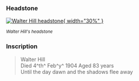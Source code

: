 ### Headstone  

[![Walter Hill headstone](../assets/ann-hill-headstone.jpg){ width="30%" }](../assets/ann-hill-headstone.jpg)



*<small>Walter Hill's headstone</small>*

### Inscription

>Walter Hill <br>
>Died 4^th^ Feb^y^ 1904 Aged 83 years<br>
>Until the day dawn and the shadows flee away <br>
